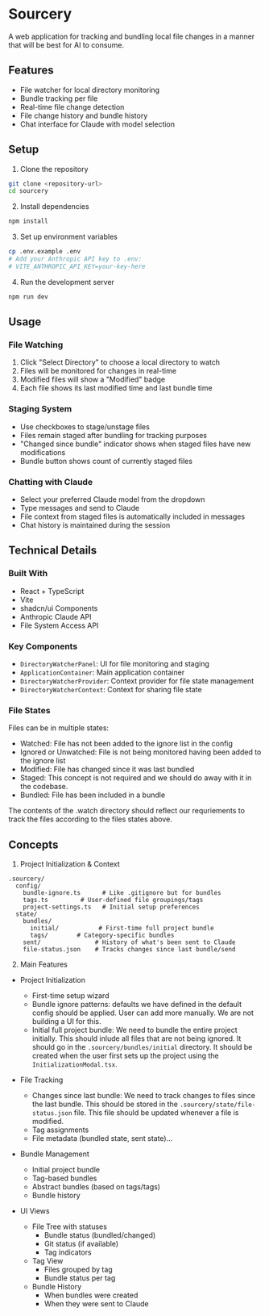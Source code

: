 # Sourcery

A web application for tracking and bundling local file changes in a manner that will be best for AI to consume.

## Features

- File watcher for local directory monitoring
- Bundle tracking per file
- Real-time file change detection
- File change history and bundle history
- Chat interface for Claude with model selection

## Setup

1. Clone the repository

```bash
git clone <repository-url>
cd sourcery
```

2. Install dependencies

```bash
npm install
```

3. Set up environment variables

```bash
cp .env.example .env
# Add your Anthropic API key to .env:
# VITE_ANTHROPIC_API_KEY=your-key-here
```

4. Run the development server

```bash
npm run dev
```

## Usage

### File Watching

1. Click "Select Directory" to choose a local directory to watch
2. Files will be monitored for changes in real-time
3. Modified files will show a "Modified" badge
4. Each file shows its last modified time and last bundle time

### Staging System

- Use checkboxes to stage/unstage files
- Files remain staged after bundling for tracking purposes
- "Changed since bundle" indicator shows when staged files have new modifications
- Bundle button shows count of currently staged files

### Chatting with Claude

- Select your preferred Claude model from the dropdown
- Type messages and send to Claude
- File context from staged files is automatically included in messages
- Chat history is maintained during the session

## Technical Details

### Built With

- React + TypeScript
- Vite
- shadcn/ui Components
- Anthropic Claude API
- File System Access API

### Key Components

- `DirectoryWatcherPanel`: UI for file monitoring and staging
- `ApplicationContainer`: Main application container
- `DirectoryWatcherProvider`: Context provider for file state management
- `DirectoryWatcherContext`: Context for sharing file state

### File States

Files can be in multiple states:

- Watched: File has not been added to the ignore list in the config
- Ignored or Unwatched: File is not being monitored having been added to the ignore list
- Modified: File has changed since it was last bundled
- Staged: This concept is not required and we should do away with it in the codebase.
- Bundled: File has been included in a bundle

The contents of the .watch directory should reflect our requriements to track the files according to the files states above.

## Concepts

1. Project Initialization & Context

```
.sourcery/
  config/
    bundle-ignore.ts      # Like .gitignore but for bundles
    tags.ts         # User-defined file groupings/tags
    project-settings.ts   # Initial setup preferences
  state/
    bundles/
      initial/           # First-time full project bundle
      tags/        # Category-specific bundles
    sent/               # History of what's been sent to Claude
    file-status.json    # Tracks changes since last bundle/send
```

2. Main Features

- Project Initialization

  - First-time setup wizard
  - Bundle ignore patterns: defaults we have defined in the default config should be applied. User can add more manually. We are not building a UI for this.
  - Initial full project bundle: We need to bundle the entire project initially. This should inlude all files that are not being ignored. It should go in the `.sourcery/bundles/initial` directory. It should be created when the user first sets up the project using the `InitializationModal.tsx`.

- File Tracking

  - Changes since last bundle: We need to track changes to files since the last bundle. This should be stored in the `.sourcery/state/file-status.json` file. This file should be updated whenever a file is modified.
  - Tag assignments
  - File metadata (bundled state, sent state)...

- Bundle Management

  - Initial project bundle
  - Tag-based bundles
  - Abstract bundles (based on tags/tags)
  - Bundle history

- UI Views
  - File Tree with statuses
    - Bundle status (bundled/changed)
    - Git status (if available)
    - Tag indicators
  - Tag View
    - Files grouped by tag
    - Bundle status per tag
  - Bundle History
    - When bundles were created
    - When they were sent to Claude
